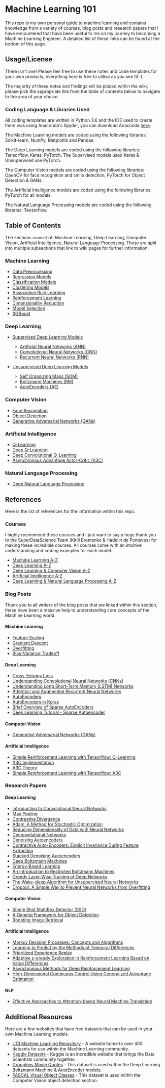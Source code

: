 # Machine Learning 101
This repo is my own personal guide to machine learning and contains knowledge from a variety of courses, blog posts and research papers that I have encountered that have been useful to me on my journey to becoming a Machine Learning Engineer. A detailed list of these links can be found at the bottom of this page.

## Usage/License
There isn't one! Please feel free to use these notes and code templates for your own products, everything here is free to utilise as you see fit :)

The majority of these notes and findings will be placed within the wiki, please pick the appropriate link from the table of contents below to navigate to the area of your choice.

### Coding Language & Libraries Used
All coding templates are written in Python 3.6 and the IDE used to create them was using Anaconda's Spyder, you can download Anaconda [here](https://www.anaconda.com/download/).

The Machine Learning models are coded using the following libraries: Scikit-learn, NumPy, Matplotlib and Pandas.

The Deep Learning models are coded using the following libraries: Tensorflow, Keras, PyTorch. The Supervised models used Keras & Unsupervised use PyTorch.

The Computer Vision models are coded using the following libraries: OpenCV for face recognition and smile detection, PyTorch for Object Detection & GANs.

The Artificial Intelligence models are coded using the following libraries: PyTorch for all models.

The Natural Language Processing models are coded using the following libraries: Tensorflow.

## Table of Contents
The sections consist of: Machine Learning, Deep Learning, Computer Vision, Artificial Intelligence, Natural Language Processing. These are split into multiple subsections that link to wiki pages for further information.

### Machine Learning
* [Data Preprocessing](https://github.com/Achronus/Machine-Learning-101/wiki/Data-Preprocessing)
* [Regression Models](https://github.com/Achronus/Machine-Learning-101/wiki/Regression-Models)
* [Classification Models](https://github.com/Achronus/Machine-Learning-101/wiki/Classification-Models)
* [Clustering Models](https://github.com/Achronus/Machine-Learning-101/wiki/Clustering-Models)
* [Association Rule Learning](https://github.com/Achronus/Machine-Learning-101/wiki/Association-Rule-Learning)
* [Reinforcement Learning](https://github.com/Achronus/Machine-Learning-101/wiki/Reinforcement-Learning)
* [Dimensionality Reduction](https://github.com/Achronus/Machine-Learning-101/wiki/Dimensionality-Reduction)
* [Model Selection](https://github.com/Achronus/Machine-Learning-101/wiki/Model-Selection)
* [XGBoost](https://github.com/Achronus/Machine-Learning-101/wiki/XGBoost)

### Deep Learning
* [Supervised Deep Learning Models](https://github.com/Achronus/Machine-Learning-101/wiki/Types-of-Deep-Learning)
  * [Artificial Neural Networks (ANN)](https://github.com/Achronus/Machine-Learning-101/wiki/Artificial-Neural-Networks-(ANN))
  * [Convolutional Neural Networks (CNN)](https://github.com/Achronus/Machine-Learning-101/wiki/Convolutional-Neural-Networks-(CNN))
  * [Recurrent Neural Networks (RNN)](https://github.com/Achronus/Machine-Learning-101/wiki/Recurrent-Neural-Networks-(RNN))

* [Unsupervised Deep Learning Models](https://github.com/Achronus/Machine-Learning-101/wiki/Types-of-Deep-Learning)
  * [Self Organizing Maps (SOM)](https://github.com/Achronus/Machine-Learning-101/wiki/Self-Organizing-Maps-(SOM))
  * [Boltzmann Machines (BM)](https://github.com/Achronus/Machine-Learning-101/wiki/Boltzmann-Machines-(BM))
  * [AutoEncoders (AE)](https://github.com/Achronus/Machine-Learning-101/wiki/AutoEncoders-(AE))

### Computer Vision
* [Face Recognition](https://github.com/Achronus/Machine-Learning-101/wiki/Face-Recognition)
* [Object Detection](https://github.com/Achronus/Machine-Learning-101/wiki/Object-Detection)
* [Generative Adversarial Networks (GANs)](https://github.com/Achronus/Machine-Learning-101/wiki/Generative-Adversarial-Networks-(GANs))

### Artificial Intelligence
* [Q-Learning](https://github.com/Achronus/Machine-Learning-101/wiki/Q-Learning)
* [Deep Q-Learning](https://github.com/Achronus/Machine-Learning-101/wiki/Deep-Q-Learning)
* [Deep Convolutional Q-Learning](https://github.com/Achronus/Machine-Learning-101/wiki/Deep-Convolutional-Q-Learning)
* [Asynchronous Advantage Actor-Critic (A3C)](https://github.com/Achronus/Machine-Learning-101/wiki/Asynchronous-Advantage-Actor-Critic-(A3C))

### Natural Language Processing
* [Deep Natural Language Processing](https://github.com/Achronus/Machine-Learning-101/wiki/Deep-Natural-Language-Processing)

## References
Here is the list of references for the information within this repo.

### Courses
I highly recommend these courses and I just want to say a huge thank you to the SuperDataScience Team (Kirill Eremenko & Hadelin de Ponteves) for making these incredible courses. All courses come with an intuitive understanding and coding examples for each model.

* [Machine Learning A-Z](https://www.udemy.com/machinelearning/)
* [Deep Learning A-Z](https://www.udemy.com/deeplearning/)
* [Deep Learning & Computer Vision A-Z](https://www.udemy.com/computer-vision-a-z/)
* [Artificial Intelligence A-Z](https://www.udemy.com/artificial-intelligence-az/)
* [Deep Learning & Natural Language Processing A-Z](https://www.udemy.com/chatbot/)

### Blog Posts
Thank you to all writers of the blog posts that are linked within this section, these have been a massive help to understanding core concepts of the Machine Learning world.

#### Machine Learning
* [Feature Scaling](https://sebastianraschka.com/Articles/2014_about_feature_scaling.html)
* [Gradient Descent](https://iamtrask.github.io/2015/07/27/python-network-part2/)
* [Overfitting](https://elitedatascience.com/overfitting-in-machine-learning)
* [Bias-Variance Tradeoff](https://elitedatascience.com/bias-variance-tradeoff)

#### Deep Learning
* [Cross-Entropy Loss](https://rdipietro.github.io/friendly-intro-to-cross-entropy-loss/)
* [Understanding Convolutional Neural Networks (CNNs)](https://adeshpande3.github.io/adeshpande3.github.io/The-9-Deep-Learning-Papers-You-Need-To-Know-About.html)
* [Understanding Long Short-Term Memory (LSTM) Networks](http://colah.github.io/posts/2015-08-Understanding-LSTMs/)
* [Attention and Augmented Recurrent Neural Networks](https://distill.pub/2016/augmented-rnns/)
* [AutoEncoders](https://probablydance.com/2016/04/30/neural-networks-are-impressively-good-at-compression/)
* [AutoEncoders in Keras](https://blog.keras.io/building-autoencoders-in-keras.html)
* [Brief Overview of Sparse AutoEncoders](http://www.ericlwilkinson.com/blog/2014/11/19/deep-learning-sparse-autoencoders)
* [Deep Learning Tutorial - Sparse Autoencoder](http://mccormickml.com/2014/05/30/deep-learning-tutorial-sparse-autoencoder/)

#### Computer Vision
* [Generative Adversarial Networks (GANs)](https://hackernoon.com/how-do-gans-intuitively-work-2dda07f247a1)

#### Artificial Intelligence
* [Simple Reinforcement Learning with Tensorflow: Q-Learning](https://medium.com/emergent-future/simple-reinforcement-learning-with-tensorflow-part-0-q-learning-with-tables-and-neural-networks-d195264329d0)
* [A3C Implementation](https://jaromiru.com/2017/03/26/lets-make-an-a3c-implementation/)
* [A3C Theory](https://jaromiru.com/2017/02/16/lets-make-an-a3c-theory/)
* [Simple Reinforcement Learning with Tensorflow: A3C](https://medium.com/emergent-future/simple-reinforcement-learning-with-tensorflow-part-8-asynchronous-actor-critic-agents-a3c-c88f72a5e9f2)

### Research Papers

#### Deep Learning
* [Introduction to Convolutional Neural Networks](https://acius.co.uk/wp-content/themes/acius/machine_learning/research_papers/cnn.pdf)
* [Max Pooling](https://acius.co.uk/wp-content/themes/acius/machine_learning/research_papers/maxpooling.pdf)
* [Contrastive Divergence](https://www.cs.toronto.edu/~hinton/absps/fastnc.pdf)
* [Adam: A Method for Stochastic Optimization](https://arxiv.org/pdf/1412.6980.pdf)
* [Reducing Dimensionality of Data with Neural Networks](https://www.cs.toronto.edu/~hinton/science.pdf)
* [Deconvolutional Networks](http://www.matthewzeiler.com/wp-content/uploads/2017/07/iccv2011.pdf)
* [Denoising Autoencoders](https://www.iro.umontreal.ca/~vincentp/Publications/denoising_autoencoders_tr1316.pdf)
* [Contractive Auto-Encoders: Explicit Invariance During Feature Extraction](http://www.icml-2011.org/papers/455_icmlpaper.pdf)
* [Stacked Denoising Autoencoders](http://www.jmlr.org/papers/volume11/vincent10a/vincent10a.pdf)
* [Deep Boltzmann Machines](http://www.utstat.toronto.edu/~rsalakhu/papers/dbm.pdf)
* [Energy-Based Learning](http://yann.lecun.com/exdb/publis/pdf/lecun-06.pdf)
* [An Introduction to Restricted Boltzmann Machines](https://acius.co.uk/wp-content/themes/acius/machine_learning/research_papers/restricted_boltzmann_machines.pdf)
* [Greedy Layer-Wise Training of Deep Networks](http://www.iro.umontreal.ca/~lisa/pointeurs/BengioNips2006All.pdf)
* [The Wake-sleep Algorithm for Unsupervised Neural Networks](http://www.cs.toronto.edu/~fritz/absps/ws.pdf)
* [Dropout: A Simple Way to Prevent Neural Networks from Overfitting](http://jmlr.org/papers/volume15/srivastava14a.old/srivastava14a.pdf)

#### Computer Vision
* [Single Shot MultiBox Detector (SSD)](https://www.cs.unc.edu/~wliu/papers/ssd.pdf)
* [A General Framework for Object Detection](https://acius.co.uk/wp-content/themes/acius/machine_learning/research_papers/face_detection.pdf)
* [Boosting Image Retrieval](http://citeseerx.ist.psu.edu/viewdoc/download?doi=10.1.1.136.2419&rep=rep1&type=pdf)

#### Artificial Intelligence
* [Markov Decision Processes: Concepts and Algorithms](https://pdfs.semanticscholar.org/968b/ab782e52faf0f7957ca0f38b9e9078454afe.pdf)
* [Learning to Predict by the Methods of Temporal Differences](https://link.springer.com/content/pdf/10.1023%2FA%3A1022633531479.pdf)
* [Prioritized Experience Replay](https://arxiv.org/pdf/1511.05952.pdf)
* [Adaptive ε-greedy Exploration in Reinforcement Learning Based on Value Differences](http://www.tokic.com/www/tokicm/publikationen/papers/AdaptiveEpsilonGreedyExploration.pdf)
* [Asynchronous Methods for Deep Reinforcement Learning](https://arxiv.org/pdf/1602.01783.pdf)
* [High-Dimensional Continuous Control Using Generalized Advantage Estimation](https://arxiv.org/pdf/1506.02438.pdf)

#### NLP
* [Effective Approaches to Attention-based Neural Machine Translation](http://aclweb.org/anthology/D15-1166)

## Additional Resources
Here are a few websites that have free datasets that can be used in your own Machine Learning models.

* [UCI Machine Learning Repository](http://archive.ics.uci.edu/ml/index.php) - A website home to over 400 datasets for use within the Machine Learning community.
* [Kaggle Datasets](https://www.kaggle.com/datasets) - Kaggle is an incredible website that brings the Data Scientists community together.
* [Grouplens Movie Quotes](https://grouplens.org/datasets/movielens/) - This dataset is used within the Deep Learning Boltzmann Machine & AutoEncoder models.
* [PASCAL Visual Object Classes](http://host.robots.ox.ac.uk/pascal/VOC/) - This dataset is used within the Computer Vision object detection section.
